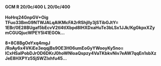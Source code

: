 #### GCM R 20/0c/400 L 20/0c/400
**HoHrq24GnpGV+Oig**<br/>**TFuo33BmG9NTWJALqAIKMcFA2rRShjlly3jSTibGJtY=**<br/>**1EBr/0E28BUgaf5bEcvV2tl4tlXbpd8lHXDxaHuTe3bLSx1JJk/KgGkpxXZymCGUQjucWPEY5l41EGOk...**<br/><br/>
**8+8C8BgOeYxq4mgJ**<br/>**/RoAy6x4VKiEe3eqqjBs9OE3H06umEoGyYWooyKy5no=**<br/>**ICxHSalPobDJrOD6DKrJ0hoWNloaQspzy4VaTKbkvNiv7eAW7qqEn1sbXzJeE8HXPYz5SjSWZlxhfu45...**
